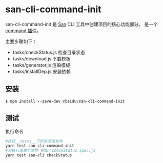 # san-cli-command-init

san-cli-command-init 是 [San](https://github.com/baidu/san) CLI 工具中创建项目的核心功能部分。
是一个 [command 插件](https://ecomfe.github.io/san-cli/#/cmd-plugin)。

主要步骤如下：
-   tasks/checkStatus.js 检查目录状态
-   tasks/download.js 下载模板
-   tasks/generator.js 渲染模板
-   tasks/installDep.js 安装依赖

## 安装

```shell
$ npm install --save-dev @baidu/san-cli-command-init
```

## 测试

执行命令

```bash
#执行__tests__下所有测试文件
yarn test san-cli-command-init
#只执行某单个文件 例如：checkStatus.spec.js
yarn test san-cli checkStatus
```
